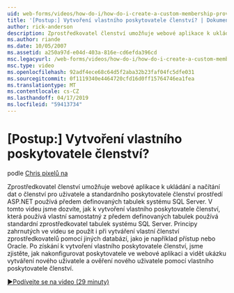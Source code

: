 ```yaml
---
uid: web-forms/videos/how-do-i/how-do-i-create-a-custom-membership-provider
title: '[Postup:] Vytvoření vlastního poskytovatele členství? | Dokumenty Microsoft'
author: rick-anderson
description: Zprostředkovatel členství umožňuje webové aplikace k ukládání a načítání dat o členství pro uživatele a použití standardního poskytovatele členství prostředí ASP.NET předem definovat...
ms.author: riande
ms.date: 10/05/2007
ms.assetid: a250a97d-e04d-403a-816e-cd6efda396cd
msc.legacyurl: /web-forms/videos/how-do-i/how-do-i-create-a-custom-membership-provider
msc.type: video
ms.openlocfilehash: 92adf4ece68c64d5f2aba32b23faf04fc5dfe031
ms.sourcegitcommit: 0f1119340e4464720cfd16d0ff15764746ea1fea
ms.translationtype: MT
ms.contentlocale: cs-CZ
ms.lasthandoff: 04/17/2019
ms.locfileid: "59413734"
---
```

# <a name="how-do-i-create-a-custom-membership-provider"></a>[Postup:] Vytvoření vlastního poskytovatele členství?

podle [Chris pixelů na](https://twitter.com/chrispels)

Zprostředkovatel členství umožňuje webové aplikace k ukládání a načítání dat o členství pro uživatele a standardního poskytovatele členství prostředí ASP.NET používá předem definovaných tabulek systému SQL Server. V tomto videu jsme dozvíte, jak k vytvoření vlastního poskytovatele členství, která používá vlastní samostatný z předem definovaných tabulek používá standardní zprostředkovatel tabulek systému SQL Server. Principy zahrnutých ve videu se použít i při vytváření vlastní členství zprostředkovatelů pomocí jiných databází, jako je například přístup nebo Oracle. Po získání k vytvoření vlastního poskytovatele členství, jsme zjistěte, jak nakonfigurovat poskytovatele ve webové aplikaci a vidět ukázku vytváření nového uživatele a ověření nového uživatele pomocí vlastního poskytovatele členství.

[&#9654;Podívejte se na video (29 minuty)](https://channel9.msdn.com/Blogs/ASP-NET-Site-Videos/how-do-i-create-a-custom-membership-provider)
